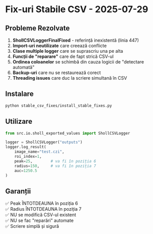 # Fix-uri Stabile CSV - 2025-07-29

## Probleme Rezolvate

1. **ShollCSVLoggerFinalFixed** - referință inexistentă (linia 447)
2. **Import-uri neutilizate** care creează conflicte
3. **Clase multiple logger** care se suprascriu una pe alta  
4. **Funcții de "reparare"** care de fapt strică CSV-ul
5. **Ordinea coloanelor** se schimbă din cauza logicii de "detectare automată"
6. **Backup-uri** care nu se restaurează corect
7. **Threading issues** care duc la scriere simultană în CSV

## Instalare

```bash
python stable_csv_fixes/install_stable_fixes.py
```

## Utilizare

```python
from src.io.sholl_exported_values import ShollCSVLogger

logger = ShollCSVLogger("outputs")
logger.log_result(
    image_name="test.czi",
    roi_index=1, 
    peak=25,        # va fi în poziția 6
    radius=150,     # va fi în poziția 7
    auc=1250.5
)
```

## Garanții

✅ Peak ÎNTOTDEAUNA în poziția 6  
✅ Radius ÎNTOTDEAUNA în poziția 7  
✅ NU se modifică CSV-ul existent  
✅ NU se fac "reparări" automate  
✅ Scriere simplă și sigură
